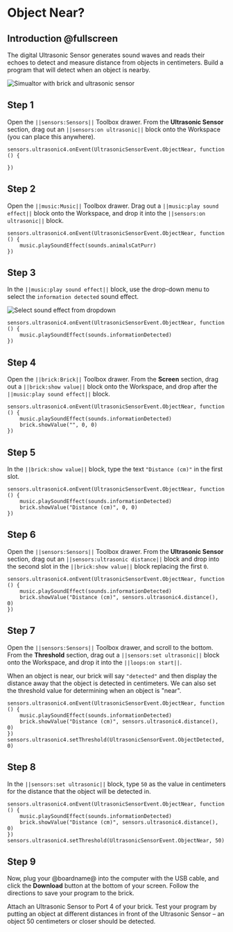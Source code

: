 # Object Near?

## Introduction @fullscreen

The digital Ultrasonic Sensor generates sound waves and reads their echoes to detect and measure distance from objects in centimeters. Build a program that will detect when an object is nearby.

![Simualtor with brick and ultrasonic sensor](/static/tutorials/object-near/ultrasonic-near.gif)

## Step 1

Open the ``||sensors:Sensors||`` Toolbox drawer. From the **Ultrasonic Sensor** section, drag out an ``||sensors:on ultrasonic||`` block onto the Workspace (you can place this anywhere).

```blocks
sensors.ultrasonic4.onEvent(UltrasonicSensorEvent.ObjectNear, function () {

})
```

## Step 2

Open the ``||music:Music||`` Toolbox drawer. Drag out a ``||music:play sound effect||`` block onto the Workspace, and drop it into the ``||sensors:on ultrasonic||`` block.

```blocks
sensors.ultrasonic4.onEvent(UltrasonicSensorEvent.ObjectNear, function () {
    music.playSoundEffect(sounds.animalsCatPurr)
})
```

## Step 3

In the ``||music:play sound effect||`` block, use the drop-down menu to select the ``information detected`` sound effect. 
 
![Select sound effect from dropdown](/static/tutorials/object-near/play-sound-effect-dropdown.png)

```blocks
sensors.ultrasonic4.onEvent(UltrasonicSensorEvent.ObjectNear, function () {
    music.playSoundEffect(sounds.informationDetected)
})
```

## Step 4

Open the ``||brick:Brick||`` Toolbox drawer. From the **Screen** section, drag out a ``||brick:show value||`` block onto the Workspace, and drop after the ``||music:play sound effect||`` block.

```blocks
sensors.ultrasonic4.onEvent(UltrasonicSensorEvent.ObjectNear, function () {
    music.playSoundEffect(sounds.informationDetected)
    brick.showValue("", 0, 0)
})
```

## Step 5

In the ``||brick:show value||`` block, type the text `"Distance (cm)"` in the first slot.

```blocks
sensors.ultrasonic4.onEvent(UltrasonicSensorEvent.ObjectNear, function () {
    music.playSoundEffect(sounds.informationDetected)
    brick.showValue("Distance (cm)", 0, 0)
})
```

## Step 6

Open the ``||sensors:Sensors||`` Toolbox drawer. From the **Ultrasonic Sensor** section, drag out an ``||sensors:ultrasonic distance||`` block and drop into the second slot in the ``||brick:show value||`` block replacing the first `0`. 

```blocks
sensors.ultrasonic4.onEvent(UltrasonicSensorEvent.ObjectNear, function () {
    music.playSoundEffect(sounds.informationDetected)
    brick.showValue("Distance (cm)", sensors.ultrasonic4.distance(), 0)
})
```

## Step 7

Open the ``||sensors:Sensors||`` Toolbox drawer, and scroll to the bottom. From the **Threshold** section, drag out a ``||sensors:set ultrasonic||`` block onto the Workspace, and drop it into the ``||loops:on start||``.

When an object is near, our brick will say `"detected"` and then display the distance away that the object is detected in centimeters. We can also set the threshold value for determining when an object is "near".

```blocks 
sensors.ultrasonic4.onEvent(UltrasonicSensorEvent.ObjectNear, function () {
    music.playSoundEffect(sounds.informationDetected)
    brick.showValue("Distance (cm)", sensors.ultrasonic4.distance(), 0)
})
sensors.ultrasonic4.setThreshold(UltrasonicSensorEvent.ObjectDetected, 0)
```

## Step 8

In the ``||sensors:set ultrasonic||`` block, type `50` as the value in centimeters for the distance that the object will be detected in.

```blocks
sensors.ultrasonic4.onEvent(UltrasonicSensorEvent.ObjectNear, function () {
    music.playSoundEffect(sounds.informationDetected)
    brick.showValue("Distance (cm)", sensors.ultrasonic4.distance(), 0)
})
sensors.ultrasonic4.setThreshold(UltrasonicSensorEvent.ObjectNear, 50)
```

## Step 9

Now, plug your @boardname@ into the computer with the USB cable, and click the **Download** button at the bottom of your screen. Follow the directions to save your program to the brick.

Attach an Ultrasonic Sensor to Port 4 of your brick. Test your program by putting an object at different distances in front of the Ultrasonic Sensor – an object 50 centimeters or closer should be detected. 
